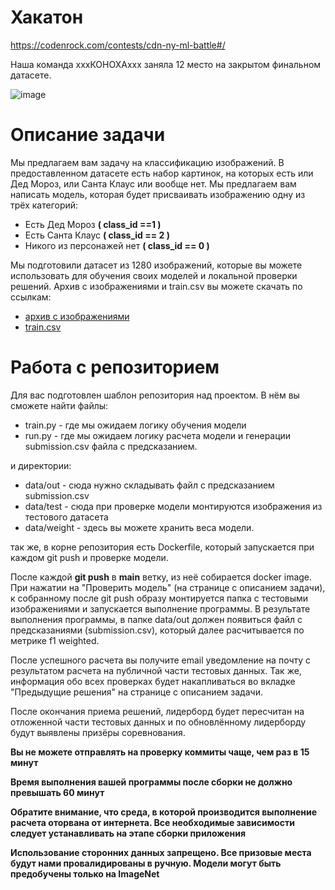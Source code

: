 # Хакатон
https://codenrock.com/contests/cdn-ny-ml-battle#/

Наша команда хххКОНОХАххх заняла 12 место на закрытом финальном датасете.

![image](https://user-images.githubusercontent.com/44481414/151631938-3a6d822c-adfe-4a19-90f4-a0b7f7d5604d.png)


# Описание задачи
Мы предлагаем вам задачу на классификацию изображений.
В предоставленном датасете есть набор картинок, на которых есть или Дед Мороз, или Санта Клаус или вообще нет.
Мы предлагаем вам написать модель, которая будет присваивать изображению одну из трёх категорий:

- Есть Дед Мороз **( class_id ==1 )**
- Есть Санта Клаус **( class_id == 2 )**
- Никого из персонажей нет **( class_id == 0 )**

Мы подготовили датасет из 1280 изображений, которые вы можете использовать для обучения своих моделей и локальной проверки решений. Архив с изображениями и train.csv вы можете скачать по ссылкам:
- [архив с изображениями](https://contestfiles.s3.eu-central-1.amazonaws.com/nyds/train.zip)
- [train.csv](https://contestfiles.s3.eu-central-1.amazonaws.com/nyds/train.csv)

# Работа с репозиторием
Для вас подготовлен шаблон репозитория над проектом. 
В нём вы сможете найти файлы:
- train.py - где мы ожидаем логику обучения модели
- run.py - где мы ожидаем логику расчета модели и генерации submission.csv  файла с предсказанием.

и директории:
- data/out - сюда нужно складывать файл с предсказанием submission.csv
- data/test - сюда при проверке модели монтируются изображения из тестового датасета
- data/weight - здесь вы можете хранить веса модели.

так же, в корне репозитория есть Dockerfile, который запускается при каждом git push и проверке модели.

После каждой **git push** в **main** ветку, из неё собирается docker image.
При нажатии на "Проверить модель" (на странице с описанием задачи), к собранному после git push образу монтируется папка с тестовыми изображениями и запускается выполнение программы. 
В результате выполнения программы, в папке data/out должен появиться файл с предсказаниями (submission.csv), который далее расчитывается по метрике f1 weighted.

После успешного расчета вы получите email уведомление на почту с результатом расчета на публичной части тестовых данных. Так же, информация обо всех проверках будет накапливаться во вкладке "Предыдущие решения" на странице с описанием задачи.

После окончания приема решений, лидерборд будет пересчитан на отложенной части тестовых данных и по обновлённому лидерборду будут выявлены призёры соревнования.

**Вы не можете отправлять на проверку коммиты чаще, чем раз в 15 минут**

**Время выполнения вашей программы после сборки не должно превышать 60 минут**

**Обратите внимание, что среда, в которой производится выполнение расчета оторвана от интернета. Все необходимые зависимости следует устанавливать на этапе сборки приложения**

**Использование сторонних данных запрещено. Все призовые места будут нами провалидированы в ручную.  Модели могут быть предобучены только на ImageNet**
